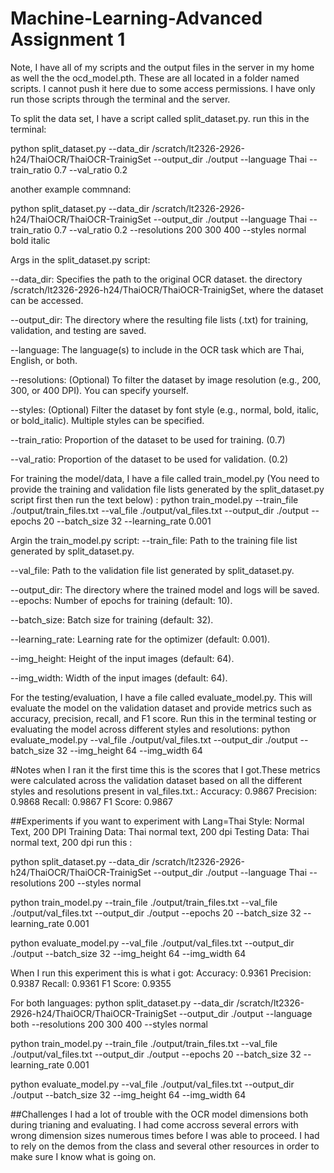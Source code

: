 # Machine-Learning-Advanced Assignment 1 
Note, I have all of my scripts  and the output files in the server in my home as well the the ocd_model.pth. These are all located in a folder named scripts. I cannot push it here due to some access permissions. I have only run those scripts through the terminal and the server. 


To split the data set, I have a script called split_dataset.py. 
run this in the terminal:

python split_dataset.py --data_dir /scratch/lt2326-2926-h24/ThaiOCR/ThaiOCR-TrainigSet --output_dir ./output --language Thai --train_ratio 0.7 --val_ratio 0.2

another example commnand:

python split_dataset.py --data_dir /scratch/lt2326-2926-h24/ThaiOCR/ThaiOCR-TrainigSet --output_dir ./output --language Thai --train_ratio 0.7 --val_ratio 0.2 --resolutions 200 300 400 --styles normal bold italic

Args in the split_dataset.py script:

--data_dir: Specifies the path to the original OCR dataset. the directory /scratch/lt2326-2926-h24/ThaiOCR/ThaiOCR-TrainigSet, where the dataset can be accessed. 

--output_dir: The directory where the resulting file lists (.txt) for training, validation,  and testing are saved.

--language: The language(s) to include in the OCR task which are Thai, English, or both. 

--resolutions: (Optional) To filter the dataset by image resolution (e.g., 200, 300, or 400 DPI). You can specify yourself. 

--styles: (Optional) Filter the dataset by font style (e.g., normal, bold, italic, or bold_italic). Multiple styles can be specified.

--train_ratio: Proportion of the dataset to be used for training. (0.7)

--val_ratio: Proportion of the dataset to be used for validation. (0.2) 

For training the model/data, I have a file called train_model.py (You need to provide the training and validation file lists generated by the split_dataset.py script first then run the text below)
: python train_model.py --train_file ./output/train_files.txt --val_file ./output/val_files.txt --output_dir ./output --epochs 20 --batch_size 32 --learning_rate 0.001

Argin the train_model.py script:
--train_file: Path to the training file list generated by split_dataset.py.

--val_file: Path to the validation file list generated by split_dataset.py.

--output_dir: The directory where the trained model and logs will be saved.
--epochs: Number of epochs for training (default: 10).

--batch_size: Batch size for training (default: 32).

--learning_rate: Learning rate for the optimizer (default: 0.001).

--img_height: Height of the input images (default: 64).

--img_width: Width of the input images (default: 64).

For the testing/evaluation, I have a file called evaluate_model.py. This will evaluate the model on the validation dataset and provide metrics such as accuracy, precision, recall, and F1 score.
Run this in the terminal testing or evaluating the model across different styles and resolutions:
python evaluate_model.py --val_file ./output/val_files.txt --output_dir ./output --batch_size 32 --img_height 64 --img_width 64

#Notes when I ran it the first time this is the scores that I got.These metrics were calculated across the validation dataset based on all the different styles and resolutions present in val_files.txt.: 
Accuracy: 0.9867
Precision: 0.9868
Recall: 0.9867
F1 Score: 0.9867

##Experiments
if you want to experiment with
Lang=Thai Style: Normal Text, 200 DPI
Training Data: Thai normal text, 200 dpi
Testing Data: Thai normal text, 200 dpi
run this :

python split_dataset.py --data_dir /scratch/lt2326-2926-h24/ThaiOCR/ThaiOCR-TrainigSet --output_dir ./output --language Thai --resolutions 200 --styles normal


python train_model.py --train_file ./output/train_files.txt --val_file ./output/val_files.txt --output_dir ./output --epochs 20 --batch_size 32 --learning_rate 0.001


python evaluate_model.py --val_file ./output/val_files.txt --output_dir ./output --batch_size 32 --img_height 64 --img_width 64

When I run this experiment this is what i got:
Accuracy: 0.9361
Precision: 0.9387
Recall: 0.9361
F1 Score: 0.9355

For both languages:
python split_dataset.py --data_dir /scratch/lt2326-2926-h24/ThaiOCR/ThaiOCR-TrainigSet --output_dir ./output --language both --resolutions 200 300 400 --styles normal

python train_model.py --train_file ./output/train_files.txt --val_file ./output/val_files.txt --output_dir ./output --epochs 20 --batch_size 32 --learning_rate 0.001

python evaluate_model.py --val_file ./output/val_files.txt --output_dir ./output --batch_size 32 --img_height 64 --img_width 64


##Challenges
I had a lot of trouble with the OCR model dimensions both during trianing and evaluating. I had come accross several errors with wrong dimension sizes numerous times before I was able to proceed. I had to rely on the demos from the class and several other resources in order to make sure I know what is going on. 


